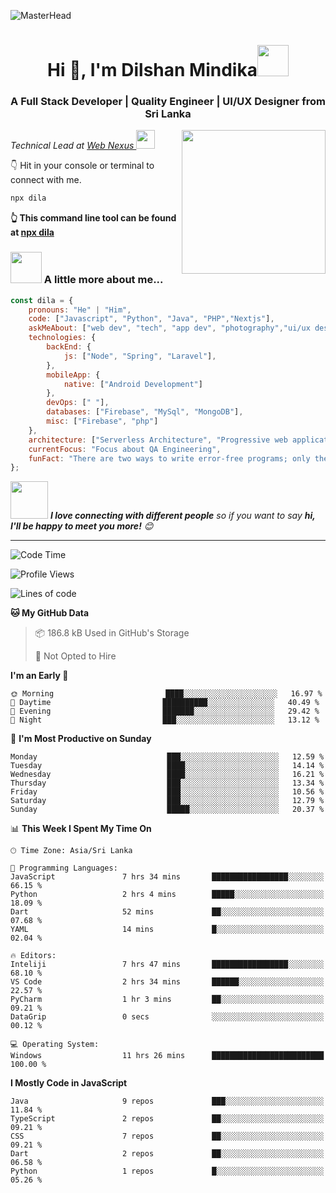 ![MasterHead](https://cdn.prod.website-files.com/6344c9cef89d6f2270a38908/653c5395a20cd20e8f4fb7b5_Freelance%20Software%20Developer%20Everything%20You%20Need%20To%20Know.webp)
<h1 align="center">Hi 👋, I'm Dilshan Mindika<img src="https://media.giphy.com/media/12oufCB0MyZ1Go/giphy.gif" width="50"></h1>
<h3 align="center">A Full Stack Developer | Quality Engineer | UI/UX Designer from Sri Lanka</h3>
<img align='right' src="https://media.giphy.com/media/M9gbBd9nbDrOTu1Mqx/giphy.gif" width="230">
<p><em>Technical Lead at <a href="https://www.oneorigin.us/">Web Nexus
</a><img src="https://media.giphy.com/media/WUlplcMpOCEmTGBtBW/giphy.gif" width="30"> 
</em></p>

👇 Hit in your console or terminal to connect with me.

```bash
npx dila
```
**👆 This command line tool can be found at [npx dila](https://github.com/Dilshan-Mindika/npx_card)**

### <img src="https://media.giphy.com/media/VgCDAzcKvsR6OM0uWg/giphy.gif" width="50"> A little more about me...  

```javascript
const dila = {
    pronouns: "He" | "Him",
    code: ["Javascript", "Python", "Java", "PHP","Nextjs"],
    askMeAbout: ["web dev", "tech", "app dev", "photography","ui/ux designing"],
    technologies: {
        backEnd: {
            js: ["Node", "Spring", "Laravel"],
        },
        mobileApp: {
            native: ["Android Development"]
        },
        devOps: [" "],
        databases: ["Firebase", "MySql", "MongoDB"],
        misc: ["Firebase", "php"]
    },
    architecture: ["Serverless Architecture", "Progressive web applications", "Single page applications"],
    currentFocus: "Focus about QA Engineering",
    funFact: "There are two ways to write error-free programs; only the third one works"
};
```

<img src="https://media.giphy.com/media/LnQjpWaON8nhr21vNW/giphy.gif" width="60"> <em><b>I love connecting with different people</b> so if you want to say <b>hi, I'll be happy to meet you more!</b> 😊</em>

---
<!--START_SECTION:waka-->
![Code Time](http://img.shields.io/badge/Code%20Time-64%20hrs%2054%20mins-blue)

![Profile Views](http://img.shields.io/badge/Profile%20Views-155-blue)

![Lines of code](https://img.shields.io/badge/From%20Hello%20World%20I%27ve%20Written-4.1%20k%20lines%20of%20code-blue)

**🐱 My GitHub Data** 

> 📦 186.8 kB Used in GitHub's Storage 
 > 
> 🚫 Not Opted to Hire
 >


**I'm an Early 🐤** 

```text
🌞 Morning                         ████░░░░░░░░░░░░░░░░░░░░░   16.97 % 
🌆 Daytime                         ██████████░░░░░░░░░░░░░░░   40.49 % 
🌃 Evening                         ███████░░░░░░░░░░░░░░░░░░   29.42 % 
🌙 Night                           ███░░░░░░░░░░░░░░░░░░░░░░   13.12 % 
```
📅 **I'm Most Productive on Sunday** 

```text
Monday                             ███░░░░░░░░░░░░░░░░░░░░░░   12.59 % 
Tuesday                            ████░░░░░░░░░░░░░░░░░░░░░   14.14 % 
Wednesday                          ████░░░░░░░░░░░░░░░░░░░░░   16.21 % 
Thursday                           ███░░░░░░░░░░░░░░░░░░░░░░   13.34 % 
Friday                             ███░░░░░░░░░░░░░░░░░░░░░░   10.56 % 
Saturday                           ███░░░░░░░░░░░░░░░░░░░░░░   12.79 % 
Sunday                             █████░░░░░░░░░░░░░░░░░░░░   20.37 % 
```


📊 **This Week I Spent My Time On** 

```text
🕑︎ Time Zone: Asia/Sri Lanka

💬 Programming Languages: 
JavaScript               7 hrs 34 mins       █████████████████░░░░░░░░   66.15 % 
Python                   2 hrs 4 mins        █████░░░░░░░░░░░░░░░░░░░░   18.09 % 
Dart                     52 mins             ██░░░░░░░░░░░░░░░░░░░░░░░   07.68 % 
YAML                     14 mins             █░░░░░░░░░░░░░░░░░░░░░░░░   02.04 % 

🔥 Editors: 
Inteliji                 7 hrs 47 mins       █████████████████░░░░░░░░   68.10 % 
VS Code                  2 hrs 34 mins       ██████░░░░░░░░░░░░░░░░░░░   22.57 % 
PyCharm                  1 hr 3 mins         ██░░░░░░░░░░░░░░░░░░░░░░░   09.21 % 
DataGrip                 0 secs              ░░░░░░░░░░░░░░░░░░░░░░░░░   00.12 % 

💻 Operating System: 
Windows                  11 hrs 26 mins      █████████████████████████   100.00 % 
```

**I Mostly Code in JavaScript** 

```text
Java                     9 repos             ███░░░░░░░░░░░░░░░░░░░░░░   11.84 % 
TypeScript               2 repos             ██░░░░░░░░░░░░░░░░░░░░░░░   09.21 % 
CSS                      7 repos             ██░░░░░░░░░░░░░░░░░░░░░░░   09.21 % 
Dart                     2 repos             ██░░░░░░░░░░░░░░░░░░░░░░░   06.58 % 
Python                   1 repos             █░░░░░░░░░░░░░░░░░░░░░░░░   05.26 % 
```
